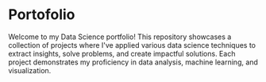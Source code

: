 # Portofolio
Welcome to my Data Science portfolio! This repository showcases a collection of projects where I've applied various data science techniques to extract insights, solve problems, and create impactful solutions. Each project demonstrates my proficiency in data analysis, machine learning, and visualization.
